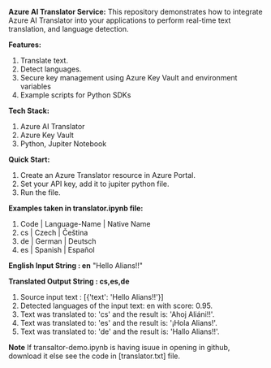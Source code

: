 **Azure AI Translator Service:**
This repository demonstrates how to integrate Azure AI Translator into your applications to perform real-time text translation, and language detection.

**Features:**

1. Translate text.
2. Detect languages.
3. Secure key management using Azure Key Vault and environment variables
4. Example scripts for Python SDKs

**Tech Stack:**

1. Azure AI Translator
2. Azure Key Vault
3. Python, Jupiter Notebook

**Quick Start:**

1. Create an Azure Translator resource in Azure Portal.
2. Set your API key, add it to jupiter python file.
3. Run the file.

**Examples taken in translator.ipynb file:**

1. Code | Language-Name | Native Name
2. cs | Czech | Čeština
3. de | German | Deutsch
4. es | Spanish | Español

**English Input String : en**
"Hello Alians!!"

**Translated Output String : cs,es,de**

1. Source input text : [{'text': 'Hello Alians!!'}]
2. Detected languages of the input text: en with score: 0.95.
3. Text was translated to: 'cs' and the result is: 'Ahoj Aliáni!!'.
4. Text was translated to: 'es' and the result is: '¡Hola Alians!'.
5. Text was translated to: 'de' and the result is: 'Hallo Alians!!'.

**Note**
If transaltor-demo.ipynb is having isuue in opening in github, download it else see the code in [translator.txt] file.
